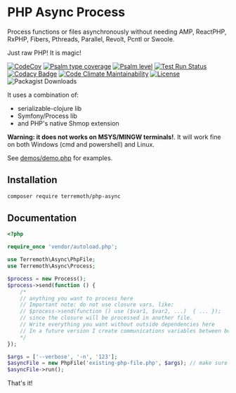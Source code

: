 # PHP Async Process
Process functions or files asynchronously without needing AMP, ReactPHP, RxPHP, Fibers, Pthreads, Parallel, Revolt, 
Pcntl or Swoole.  

Just raw PHP! It is magic!

[![CodeCov](https://codecov.io/gh/terremoth/php-async/graph/badge.svg?token=TOKEN)](https://app.codecov.io/gh/terremoth/vendor)
[![Psalm type coverage](https://shepherd.dev/github/terremoth/php-async/coverage.svg)](https://shepherd.dev/github/terremoth/vendor)
[![Psalm level](https://shepherd.dev/github/terremoth/php-async/level.svg)](https://shepherd.dev/github/terremoth/vendor)
[![Test Run Status](https://github.com/terremoth/php-async/actions/workflows/workflow.yml/badge.svg?branch=main)](https://github.com/terremoth/php-async/actions/workflows/workflow.yml)
[![Codacy Badge](https://app.codacy.com/project/badge/Grade/CODE)](https://app.codacy.com/gh/terremoth/php-async/dashboard?utm_source=gh&utm_medium=referral&utm_content=&utm_campaign=Badge_grade)
[![Code Climate Maintainability](https://api.codeclimate.com/v1/badges/CODE/maintainability)](https://codeclimate.com/github/terremoth/php-async/maintainability)
[![License](https://img.shields.io/github/license/terremoth/vendor.svg?logo=gnu&color=41bb13)](https://github.com/terremoth/php-async/blob/main/LICENSE)
![Packagist Downloads](https://img.shields.io/packagist/dt/terremoth/vendor?color=41bb13)

It uses a combination of:
- serializable-clojure lib
- Symfony/Process lib
- and PHP's native Shmop extension

**Warning: it does not works on MSYS/MINGW terminals!**. It will work fine on both Windows (cmd and powershell) and Linux.

See [demos/demo.php](demos/demo.php) for examples.

## Installation

```sh
composer require terremoth/php-async
```

## Documentation

```php
<?php

require_once 'vendor/autoload.php';

use Terremoth\Async\PhpFile;
use Terremoth\Async\Process;

$process = new Process();
$process->send(function () {
    /*
    // anything you want to process here
    // Important note: do not use closure vars, like:
    // $process->send(function () use ($var1, $var2, ...)  { ... });
    // since the closure will be processed in another file.
    // Write everything you want without outside dependencies here
    // In a future version I create communications variables between both processes
    */
});

$args = ['--verbose', '-n', '123'];
$asyncFile = new PhpFile('existing-php-file.php', $args); // make sure to pass the correct file with its path
$asyncFile->run();

```

That's it!
